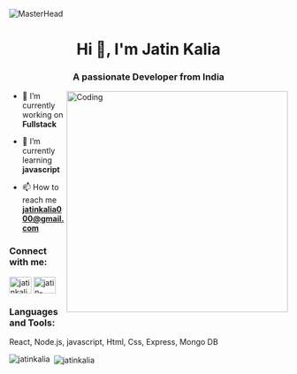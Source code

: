 ![MasterHead](https://www.omadahealth.com/hubfs/QuantifyingBehavior_Header_Animate_080818-1.gif)
<h1 align="center">Hi 👋, I'm Jatin Kalia</h1>
<h3 align="center">A passionate Developer from India</h3>
<img align = "right" alt="Coding" width = "400" src="https://media2.giphy.com/media/qgQUggAC3Pfv687qPC/giphy.gif?cid=790b7611f4542081ac8b147bbd85a94f0d29b905c3e83154&rid=giphy.gif&ct=g">

- 🔭 I’m currently working on **Fullstack**

- 🌱 I’m currently learning **javascript**

- 📫 How to reach me **jatinkalia000@gmail.com**

<h3 align="left">Connect with me:</h3>
<p align="left">
<a href="https://twitter.com/jatinkalia17" target="blank"><img align="center" src="https://raw.githubusercontent.com/rahuldkjain/github-profile-readme-generator/master/src/images/icons/Social/twitter.svg" alt="jatinkalia17" height="30" width="40" /></a>
<a href="https://linkedin.com/in/jatin-kalia-00b097146" target="blank"><img align="center" src="https://raw.githubusercontent.com/rahuldkjain/github-profile-readme-generator/master/src/images/icons/Social/linked-in-alt.svg" alt="jatin-kalia-00b097146" height="30" width="40" /></a>
</p>

<h3 align="left">Languages and Tools:</h3>
<p>React, Node.js, javascript, Html, Css, Express, Mongo DB</p> 

<p><img align="left" src="https://github-readme-stats.vercel.app/api/top-langs?username=jatinkalia&show_icons=true&locale=en&layout=compact" alt="jatinkalia" /></p>

<p>&nbsp;<img align="center" src="https://github-readme-stats.vercel.app/api?username=jatinkalia&show_icons=true&locale=en" alt="jatinkalia" /></p>

